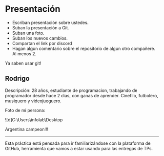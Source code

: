 # Presentación

- Escriban presentación sobre ustedes.
- Suban la presentación a Git.
- Suban una foto.
- Suban los nuevos cambios.
- Compartan el link por discord
- Hagan algun comentario sobre el repositorio de algun otro compañere. Al menos 2.

Ya saben usar git!


## Rodrigo
Descripción: 28 años, estudiante de programacion, trabajando de programador desde hace 2 dias, con ganas de aprender.
Cinefilo, futbolero, musiquero y videojueguero.

Foto de mi persona:

![d]C:\Users\infolab\Desktop

Argentina campeon!!!

------

Esta práctica está pensada para ir familiarizándose con la plataforma de GitHub, herramienta que vamos a estar usando para las entregas de TPs.

